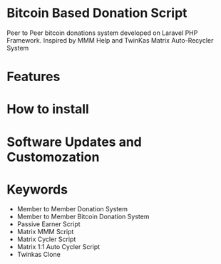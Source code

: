 # Bitcoin Based Donation Script
Peer to Peer bitcoin donations system developed on Laravel PHP Framework. Inspired by MMM Help and TwinKas Matrix Auto-Recycler System

# Features

# How to install

# Software Updates and Customozation


# Keywords
* Member to Member Donation System
* Member to Member Bitcoin Donation System
* Passive Earner Script
* Matrix MMM Script
* Matrix Cycler Script
* Matrix 1:1 Auto Cycler Script
* Twinkas Clone
